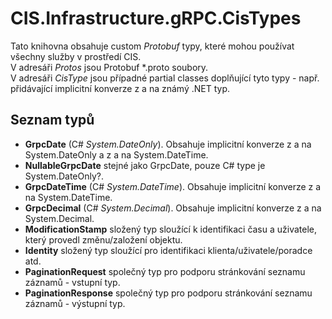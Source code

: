 ﻿# CIS.Infrastructure.gRPC.CisTypes

Tato knihovna obsahuje custom *Protobuf* typy, které mohou používat všechny služby v prostředí CIS.  
V adresáři *Protos* jsou Protobuf *.proto soubory.  
V adresáři *CisType* jsou případné partial classes doplňující tyto typy - např. přidávající implicitní konverze z a na známý .NET typ.

## Seznam typů
 - **GrpcDate** (C# *System.DateOnly*). Obsahuje implicitní konverze z a na System.DateOnly a z a na System.DateTime.
 - **NullableGrpcDate** stejné jako GrpcDate, pouze C# type je System.DateOnly?.
 - **GrpcDateTime** (C# *System.DateTime*). Obsahuje implicitní konverze z a na System.DateTime.
 - **GrpcDecimal** (C# *System.Decimal*). Obsahuje implicitní konverze z a na System.Decimal.
 - **ModificationStamp** složený typ sloužící k identifikaci času a uživatele, který provedl změnu/založení objektu.
 - **Identity** složený typ sloužící pro identifikaci klienta/uživatele/poradce atd.
 - **PaginationRequest** společný typ pro podporu stránkování seznamu záznamů - vstupní typ.
 - **PaginationResponse** společný typ pro podporu stránkování seznamu záznamů - výstupní typ.
